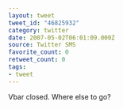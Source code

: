 ```yaml
---
layout: tweet
tweet_id: "46825932"
category: twitter
date: 2007-05-02T06:01:09.000Z
source: Twitter SMS
favorite_count: 0
retweet_count: 0
tags:
- tweet
---
```


Vbar closed. Where else to go?
